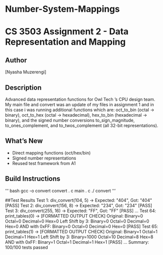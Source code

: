 # Number-System-Mappings
# CS 3503 Assignment 2 - Data Representation and Mapping

## Author
[Nyasha Muzerengi]

## Description
Advanced data representation functions for Owl Tech ’s CPU design team.
My main file and convert was an update of my files in assignment 1 and in this case i was running additional functions which are:
oct_to_bin (octal → binary), oct_to_hex (octal → hexadecimal), hex_to_bin (hexadecimal → binary), and the signed number conversions to_sign_magnitude, to_ones_complement, and to_twos_complement (all 32-bit representations).

## What’s New
- Direct mapping functions (oct/hex/bin)
- Signed number representations
- Reused test framework from A1

## Build Instructions
‘‘‘ bash
gcc -o convert convert . c main . c
./ convert
‘‘‘

##Test Results 
Test 1: div_convert(104, 5) -> Expected: "404", Got: "404" [PASS]
Test 2: div_convert(156, 8) -> Expected: "234", Got: "234" [PASS]
Test 3: div_convert(255, 16) -> Expected: "FF", Got: "FF" [PASS]
...
Test 64: print_tables(0) -> [FORMATTED OUTPUT CHECK] Original: Binary=0 Octal=0 Decimal=0 Hex=0
Left Shift by 3: Binary=0 Octal=0 Decimal=0 Hex=0
AND with 0xFF: Binary=0 Octal=0 Decimal=0 Hex=0
[PASS]
Test 65: print_tables(1) -> [FORMATTED OUTPUT CHECK] Original: Binary=1 Octal=1 Decimal=1 Hex=1
Left Shift by 3: Binary=1000 Octal=10 Decimal=8 Hex=8
AND with 0xFF: Binary=1 Octal=1 Decimal=1 Hex=1
[PASS]
...
Summary: 100/100 tests passed

